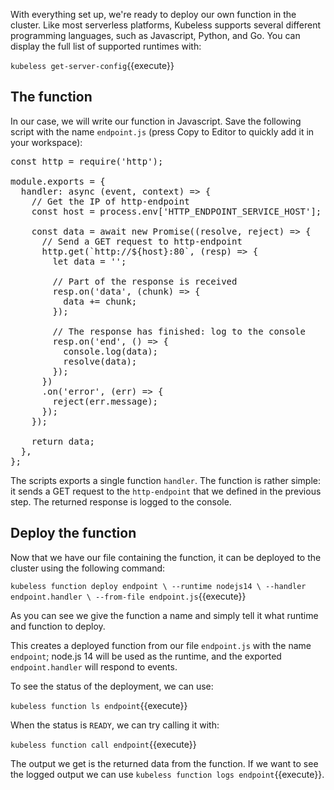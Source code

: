 With everything set up, we're ready to deploy our own function in the cluster. Like most serverless platforms, Kubeless supports several different programming languages, such as Javascript, Python, and Go. You can display the full list of supported runtimes with:

`kubeless get-server-config`{{execute}}

## The function

In our case, we will write our function in Javascript. Save the following script with the name `endpoint.js` (press Copy to Editor to quickly add it in your workspace):

<pre class="file" data-filename="endpoint.js" data-target="replace">
const http = require('http');

module.exports = {
  handler: async (event, context) => {
    // Get the IP of http-endpoint
    const host = process.env['HTTP_ENDPOINT_SERVICE_HOST'];

    const data = await new Promise((resolve, reject) => {
      // Send a GET request to http-endpoint
      http.get(`http://${host}:80`, (resp) => {
        let data = '';

        // Part of the response is received
        resp.on('data', (chunk) => {
          data += chunk;
        });

        // The response has finished: log to the console
        resp.on('end', () => {
          console.log(data);
          resolve(data);
        });
      })
      .on('error', (err) => {
        reject(err.message);
      });
    });

    return data;
  },
};
</pre>

The scripts exports a single function `handler`. The function is rather simple: it sends a GET request to the `http-endpoint` that we defined in the previous step. The returned response is logged to the console.

## Deploy the function

Now that we have our file containing the function, it can be deployed to the cluster using the following command:

`kubeless function deploy endpoint \
        --runtime nodejs14 \
        --handler endpoint.handler \
        --from-file endpoint.js`{{execute}}

As you can see we give the function a name and simply tell it what runtime and function to deploy.

This creates a deployed function from our file `endpoint.js` with the name `endpoint`; node.js 14 will be used as the runtime, and the exported `endpoint.handler` will respond to events.

To see the status of the deployment, we can use:

`kubeless function ls endpoint`{{execute}}

When the status is `READY`, we can try calling it with:

`kubeless function call endpoint`{{execute}}

The output we get is the returned data from the function. If we want to see the logged output we can use `kubeless function logs endpoint`{{execute}}.

